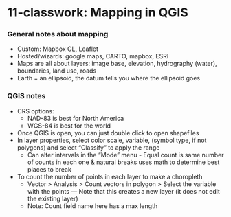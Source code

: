 # 11-classwork: Mapping in QGIS

### General notes about mapping
* Custom: Mapbox GL, Leaflet
* Hosted/wizards: google maps, CARTO, mapbox, ESRI
* Maps are all about layers: image base, elevation, hydrography (water), boundaries, land use, roads
* Earth = an ellipsoid, the datum tells you where the ellipsoid goes

### QGIS notes
* CRS options: 
    * NAD-83 is best for North America
    * WGS-84 is best for the world
* Once QGIS is open, you can just double click to open shapefiles
* In layer properties, select color scale, variable, (symbol type, if not polygons) and select “Classify” to apply the range
    * Can alter intervals in the “Mode” menu - Equal count is same number of counts in each one & natural breaks uses math to determine best places to break
* To count the number of points in each layer to make a choropleth
    * Vector > Analysis > Count vectors in polygon > Select the variable with the points — Note that this creates a new layer (it does not edit the existing layer)
    * Note: Count field name here has a max length
